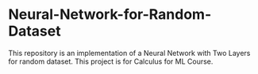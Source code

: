 # Neural-Network-for-Random-Dataset
This repository is an implementation of a Neural Network with Two Layers for random dataset.
This project is for Calculus for ML Course.
